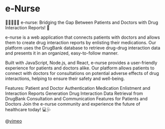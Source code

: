 # e-Nurse
💊👩‍⚕️👨‍⚕️ e-nurse: Bridging the Gap Between Patients and Doctors with Drug Interaction Reports! 💬

e-nurse is a web application that connects patients with doctors and allows them to create drug interaction reports by enlisting their medications. Our platform uses the DrugBank database to retrieve drug-drug interaction data and presents it in an organized, easy-to-follow manner.

Built with JavaScript, Node.js, and React, e-nurse provides a user-friendly experience for patients and doctors alike. Our platform allows patients to connect with doctors for consultations on potential adverse effects of drug interactions, helping to ensure their safety and well-being.

Features:
Patient and Doctor Authentication
Medication Enlistment and Interaction Reports Generation
Drug Interaction Data Retrieval from DrugBank
Consultation and Communication Features for Patients and Doctors
Join the e-nurse community and experience the future of healthcare today! 💻🩺

@[vimeo](https://vimeo.com/802020334/615b8803b9?embedded=true&source=vimeo_logo&owner=110028044)

